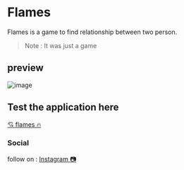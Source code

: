 # Flames

<p>    
        Flames is a game  to find relationship between two  person.
        
</p>

> Note : It was just a game

## preview
![image](https://user-images.githubusercontent.com/78460090/171112108-c3ab3584-daee-45eb-9766-aeaed02cf970.png)


## Test the application here
[💘 flames 🔥 ](https://flames-love.herokuapp.com/)

### Social
follow on :
[Instagram 📷 ](https://instagram.com/in1y4n) 
